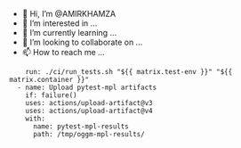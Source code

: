 - 👋 Hi, I’m @AMIRKHAMZA
- 👀 I’m interested in ...
- 🌱 I’m currently learning ...
- 💞️ I’m looking to collaborate on ...
- 📫 How to reach me ...

<!---
AMIRKHAMZA/AMIRKHAMZA is a ✨ special ✨ repository because its `README.md` (this file) appears on your GitHub profile.
You can click the Preview link to take a look at your changes.
--->
        run: ./ci/run_tests.sh "${{ matrix.test-env }}" "${{ matrix.container }}"
      - name: Upload pytest-mpl artifacts
        if: failure()
        uses: actions/upload-artifact@v3
        uses: actions/upload-artifact@v4
        with:
          name: pytest-mpl-results
          path: /tmp/oggm-mpl-results/
          
